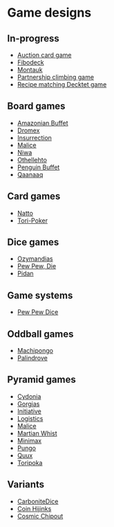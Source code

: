 # Game designs

## In-progress

 * [Auction card game]()
 * [Fibodeck]()
 * [Montauk]()
 * [Partnership climbing game]()
 * [Recipe matching Decktet game]()

## Board games

 * [Amazonian Buffet]()
 * [Dromex]()
 * [Insurrection]()
 * [Malice]()
 * [Niwa]()
 * [Othellehto]()
 * [Penguin Buffet]()
 * [Qaanaaq]()

## Card games

 * [Natto]()
 * [Tori-Poker]()

## Dice games

 * [Ozymandias]()
 * [Pew Pew, Die]()
 * [Pidan]()

## Game systems

 * [Pew Pew Dice]()

## Oddball games

 * [Machipongo]()
 * [Palindrove]()

## Pyramid games

 * [Cydonia]()
 * [Gorgias]()
 * [Initiative]()
 * [Logistics]()
 * [Malice]()
 * [Martian Whist]()
 * [Minimax]()
 * [Pungo]()
 * [Quux]()
 * [Toripoka]()

## Variants

 * [CarboniteDice]()
 * [Coin Hijinks]()
 * [Cosmic Chipout]()
